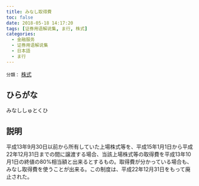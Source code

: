 ```yaml
---
title: みなし取得費
toc: false
date: 2018-05-18 14:17:20
tags: [证券用语解说集, ま行, 株式]
categories:
  - 金融服务
  - 证券用语解说集
  - 日本語
  - ま行
---
```


`分類：` [株式](/tags/株式/)

## ひらがな

みなししゅとくひ

## 説明

平成13年9月30日以前から所有していた上場株式等を、平成15年1月1日から平成22年12月31日までの間に譲渡する場合、当該上場株式等の取得費を平成13年10月1日の終値の80%相当額と出来るとするもの。取得費が分かっている場合も、みなし取得費を使うことが出来る。この制度は、平成22年12月31日をもって廃止された。
